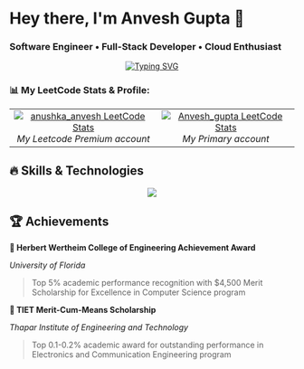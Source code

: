 # Hey there, I'm Anvesh Gupta 👋

### Software Engineer • Full-Stack Developer • Cloud Enthusiast

<div align="center">

[![Typing SVG](https://readme-typing-svg.herokuapp.com?font=Fira+Code&size=30&duration=3000&pause=1000&color=F85D7F&center=true&vCenter=true&width=600&lines=Full-Stack+Developer;Cloud+Solutions+Architect;Mobile+App+Developer;Problem+Solver)](https://git.io/typing-svg)

</div>
 


### 📊 My LeetCode Stats & Profile:

<table>
  <tr>
       <td align="center">
      <a href="https://leetcode.com/anushka_anvesh">
        <img src="https://leetcard.jacoblin.cool/anushka_anvesh" alt="anushka_anvesh LeetCode Stats" />
      </a>
      <br/>
      <em>My Leetcode Premium account </em>
    </td>
     <td align="center">
      <a href="https://leetcode.com/Anvesh_gupta">
        <img src="https://leetcard.jacoblin.cool/Anvesh_gupta" alt="Anvesh_gupta LeetCode Stats" />
      </a>
      <br/>
      <em>My Primary account</em>
    </td>
  </tr>
</table>

## 🔥 Skills & Technologies

<p align="center">
  <img src="https://skillicons.dev/icons?i=js,ts,angular,react,nodejs,python,java,flutter,docker,aws,azure,mongodb,postgres" />
</p>

## 🏆 Achievements

**🥇 Herbert Wertheim College of Engineering Achievement Award**

*University of Florida*

> Top 5% academic performance recognition with $4,500 Merit Scholarship for Excellence in Computer Science program

**🥇 TIET Merit-Cum-Means Scholarship**

*Thapar Institute of Engineering and Technology*

> Top 0.1-0.2% academic award for outstanding performance in Electronics and Communication Engineering program





